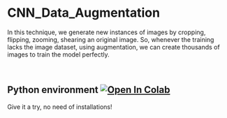 # CNN_Data_Augmentation
<p> In this technique, we generate new instances of images by cropping, flipping, zooming, shearing an original image. So, whenever the training lacks the image dataset, using augmentation, we can create thousands of images to train the model perfectly.</p>
<br>


## Python environment [![Open In Colab](https://colab.research.google.com/assets/colab-badge.svg)](https://colab.research.google.com/drive/1r4rxciDUI79QMEj_26rMJeZ_jZHugrbT?usp=sharing)
Give it a try, no need of installations!
